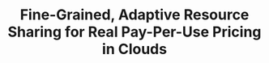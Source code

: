 ---
layout: publication-single
title: Fine-Grained, Adaptive Resource Sharing for Real Pay-Per-Use Pricing in Clouds
name: International Workshop on Autonomic Management of high performance Grid and Cloud Computing (AMGCC)
first-author: Young Choon Lee
co-authors: Youngjin Kim, Hyuck Kan, Sooyong Kang
during: 2015.09.21
location: Cambridge, MA
impactfactor: 
doi: 
note: 
categories: 
 - Distributed/High-Performance/Mobile Computing Systems
tag: 
 - International Conference
---